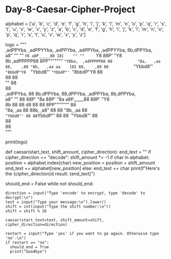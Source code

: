 # Day-8-Caesar-Cipher-Project

alphabet = ['a', 'b', 'c', 'd', 'e', 'f', 'g', 'h', 'i', 'j', 'k', 'l', 'm', 'n', 'o', 'p', 'q', 'r', 's', 't', 'u', 'v', 'w', 'x', 'y', 'z', 'a', 'b', 'c', 'd', 'e', 'f', 'g', 'h', 'i', 'j', 'k', 'l', 'm', 'n', 'o', 'p', 'q', 'r', 's', 't', 'u', 'v', 'w', 'x', 'y', 'z']



logo = """           
 ,adPPYba, ,adPPYYba,  ,adPPYba, ,adPPYba, ,adPPYYba, 8b,dPPYba,  
a8"     "" ""     `Y8 a8P_____88 I8[    "" ""     `Y8 88P'   "Y8  
8b         ,adPPPPP88 8PP"""""""  `"Y8ba,  ,adPPPPP88 88          
"8a,   ,aa 88,    ,88 "8b,   ,aa aa    ]8I 88,    ,88 88          
 `"Ybbd8"' `"8bbdP"Y8  `"Ybbd8"' `"YbbdP"' `"8bbdP"Y8 88   
            88             88                                 
           ""             88                                 
                          88                                 
 ,adPPYba, 88 8b,dPPYba,  88,dPPYba,   ,adPPYba, 8b,dPPYba,  
a8"     "" 88 88P'    "8a 88P'    "8a a8P_____88 88P'   "Y8  
8b         88 88       d8 88       88 8PP""""""" 88          
"8a,   ,aa 88 88b,   ,a8" 88       88 "8b,   ,aa 88          
 `"Ybbd8"' 88 88`YbbdP"'  88       88  `"Ybbd8"' 88          
              88                                             
              88           
"""

print(logo)




def caesar(start_text, shift_amount, cipher_direction):
  end_text = ""
  if cipher_direction == "decode":
    shift_amount *= -1
    if char in alphabet:
      position = alphabet.index(char)
      new_position = position + shift_amount
      end_text += alphabet[new_position]
    else:
      end_text += char
  print(f"Here's the {cipher_direction}d result: {end_text}")



  should_end = False
  while not should_end:

    direction = input("Type 'encode' to encrypt, type 'decode' to decrypt:\n")
    text = input("Type your message:\n").lower()
    shift = int(input("Type the shift number:\n"))
    shift = shift % 26

    caesar(start_text=text, shift_amount=shift, cipher_direction=direction)

    restart = input("Type 'yes' if you want to go again. Otherwise type 'no'.\n")
    if restart == "no":
      should_end = True
      print("Goodbye")

  

